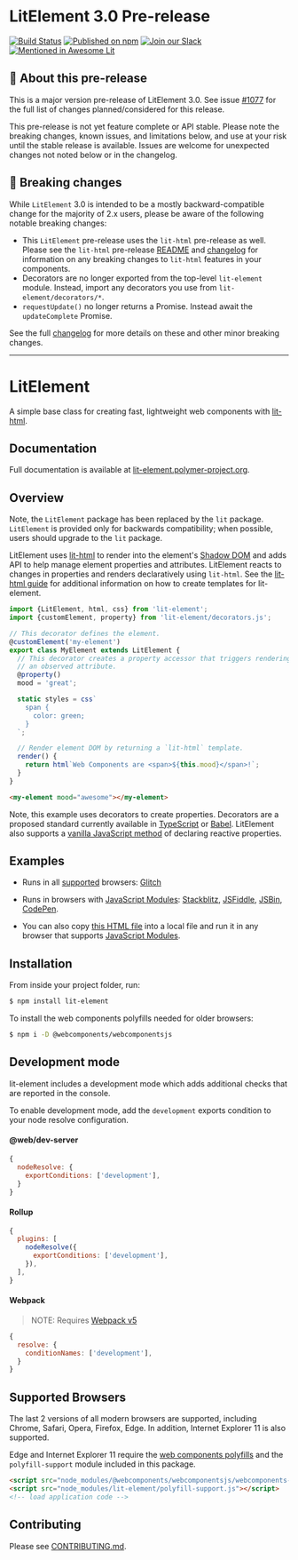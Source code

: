 # LitElement 3.0 Pre-release

[![Build Status](https://github.com/polymer/lit-html/workflows/Tests/badge.svg)](https://github.com/Polymer/lit-html/actions?query=workflow%3ATests)
[![Published on npm](https://img.shields.io/npm/v/lit-element/next-major)](https://www.npmjs.com/package/lit-html)
[![Join our Slack](https://img.shields.io/badge/slack-join%20chat-4a154b.svg)](https://www.polymer-project.org/slack-invite)
[![Mentioned in Awesome Lit](https://awesome.re/mentioned-badge.svg)](https://github.com/web-padawan/awesome-lit)

## 🚨 About this pre-release

This is a major version pre-release of LitElement 3.0. See issue
[#1077](https://github.com/Polymer/lit-element/issues/1077) for the full list of
changes planned/considered for this release.

This pre-release is not yet feature complete or API stable. Please note the
breaking changes, known issues, and limitations below, and use at your risk
until the stable release is available. Issues are welcome
for unexpected changes not noted below or in the changelog.

## 🚨 Breaking changes

While `LitElement` 3.0 is intended to be a mostly backward-compatible change for the
majority of 2.x users, please be aware of the following notable breaking
changes:

- This `LitElement` pre-release uses the `lit-html` pre-release as well.
  Please see the `lit-html` pre-release [README](../lit-html/README.md) and
  [changelog](../lit-html/CHANGELOG.md#200-pre1---2020-09-21) for information on
  any breaking changes to `lit-html` features in your components.
- Decorators are no longer exported from the top-level `lit-element` module.
  Instead, import any decorators you use from `lit-element/decorators/*`.
- `requestUpdate()` no longer returns a Promise. Instead await the
  `updateComplete` Promise.

See the full [changelog](CHANGELOG.md#300-pre1---2020-09-21) for more details on
these and other minor breaking changes.

<hr>

# LitElement

A simple base class for creating fast, lightweight web components with [lit-html](https://lit-html.polymer-project.org/).

## Documentation

Full documentation is available at [lit-element.polymer-project.org](https://lit-element.polymer-project.org).

## Overview

Note, the `LitElement` package has been replaced by the `lit` package. `LitElement` is provided only for backwards compatibility; when possible, users should upgrade to the `lit` package.

LitElement uses [lit-html](https://lit-html.polymer-project.org/) to render into the
element's [Shadow DOM](https://developer.mozilla.org/en-US/docs/Web/Web_Components/Using_shadow_DOM)
and adds API to help manage element properties and attributes. LitElement reacts to changes in properties
and renders declaratively using `lit-html`. See the [lit-html guide](https://lit-html.polymer-project.org/guide)
for additional information on how to create templates for lit-element.

```ts
import {LitElement, html, css} from 'lit-element';
import {customElement, property} from 'lit-element/decorators.js';

// This decorator defines the element.
@customElement('my-element')
export class MyElement extends LitElement {
  // This decorator creates a property accessor that triggers rendering and
  // an observed attribute.
  @property()
  mood = 'great';

  static styles = css`
    span {
      color: green;
    }
  `;

  // Render element DOM by returning a `lit-html` template.
  render() {
    return html`Web Components are <span>${this.mood}</span>!`;
  }
}
```

```html
<my-element mood="awesome"></my-element>
```

Note, this example uses decorators to create properties. Decorators are a proposed
standard currently available in [TypeScript](https://www.typescriptlang.org/) or [Babel](https://babeljs.io/docs/en/babel-plugin-proposal-decorators). LitElement also supports a [vanilla JavaScript method](https://lit-element.polymer-project.org/guide/properties#declare) of declaring reactive properties.

## Examples

- Runs in all [supported](#supported-browsers) browsers: [Glitch](https://glitch.com/edit/#!/hello-lit-element?path=index.html)

- Runs in browsers with [JavaScript Modules](https://caniuse.com/#search=modules): [Stackblitz](https://stackblitz.com/edit/lit-element-demo?file=src%2Fmy-element.js), [JSFiddle](https://jsfiddle.net/sorvell1/801f9cdu/), [JSBin](http://jsbin.com/vecuyan/edit?html,output),
  [CodePen](https://codepen.io/sorvell/pen/RYQyoe?editors=1000).

- You can also copy [this HTML file](https://gist.githubusercontent.com/sorvell/48f4b7be35c8748e8f6db5c66d36ee29/raw/67346e4e8bc4c81d5a7968d18f0a6a8bc00d792e/index.html) into a local file and run it in any browser that supports [JavaScript Modules](<(https://caniuse.com/#search=modules)>).

## Installation

From inside your project folder, run:

```bash
$ npm install lit-element
```

To install the web components polyfills needed for older browsers:

```bash
$ npm i -D @webcomponents/webcomponentsjs
```

## Development mode

lit-element includes a development mode which adds additional checks that are
reported in the console.

To enable development mode, add the `development` exports condition to your node
resolve configuration.

#### @web/dev-server

```js
{
  nodeResolve: {
    exportConditions: ['development'],
  }
}
```

#### Rollup

```js
{
  plugins: [
    nodeResolve({
      exportConditions: ['development'],
    }),
  ],
}
```

#### Webpack

> NOTE: Requires [Webpack v5](https://webpack.js.org/migrate/5/)

```js
{
  resolve: {
    conditionNames: ['development'],
  }
}
```

## Supported Browsers

The last 2 versions of all modern browsers are supported, including
Chrome, Safari, Opera, Firefox, Edge. In addition, Internet Explorer 11 is also supported.

Edge and Internet Explorer 11 require the
[web components polyfills](https://www.npmjs.com/package/@webcomponents/webcomponentsjs)
and the `polyfill-support` module included in this package.

```html
<script src="node_modules/@webcomponents/webcomponentsjs/webcomponents-loader.js"></script>
<script src="node_modules/lit-element/polyfill-support.js"></script>
<!-- load application code -->
```

## Contributing

Please see [CONTRIBUTING.md](./CONTRIBUTING.md).
